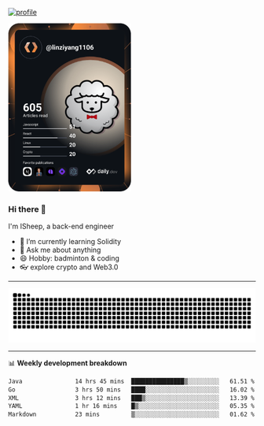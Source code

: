 [![profile](https://user-images.githubusercontent.com/54968314/208005045-e4b42f3b-833d-4242-bfcc-e764865553a2.svg)](https://www.calligrapher.ai/)

<a href="https://app.daily.dev/linziyang1106"><img src="/devcard.png" width="250" alt="ISheep's Dev Card"/></a>

### Hi there 🐏

I'm ISheep, a back-end engineer

- 🔭 I’m currently learning Solidity
- 💬 Ask me about anything
- 😄 Hobby: badminton & coding
- 👓 explore crypto and Web3.0

-------

![](https://raw.githubusercontent.com/ISheepp/ISheepp/output/github-contribution-grid-snake.svg)

-------

📊 **Weekly development breakdown**
<!--START_SECTION:waka-->

```txt
Java               14 hrs 45 mins  ███████████████▒░░░░░░░░░   61.51 %
Go                 3 hrs 50 mins   ████░░░░░░░░░░░░░░░░░░░░░   16.02 %
XML                3 hrs 12 mins   ███▒░░░░░░░░░░░░░░░░░░░░░   13.39 %
YAML               1 hr 16 mins    █▒░░░░░░░░░░░░░░░░░░░░░░░   05.35 %
Markdown           23 mins         ▒░░░░░░░░░░░░░░░░░░░░░░░░   01.62 %
```

<!--END_SECTION:waka-->
